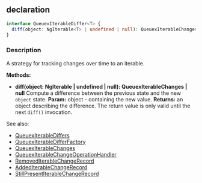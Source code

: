 ## declaration
```ts
interface QueuexIterableDiffer<T> {
  diff(object: NgIterable<T> | undefined | null): QueuexIterableChanges<T> | null;
}
```
### Description
A strategy for tracking changes over time to an iterable.

**Methods:**
  - **diff(object: NgIterable<T> | undefined | null): QueuexIterableChanges<T> | null** Compute a difference between the previous state and the new `object` state.
  **Param:** object - containing the new value. **Returns:** an object describing the difference. The return value is only valid until the next `diff()` invocation.

See also:
  - [QueuexIterableDiffers](./queuex_iterable_differs.md)
  - [QueuexIterableDifferFactory](./queuex_iterable_differ_factory.md)
  - [QueuexIterableChanges](./queuex_iterable_changes.md)
  - [QueuexIterableChangeOperationHandler](./queuex_iterable_change_operation_handler.md)
  - [RemovedIterableChangeRecord](./removed_iterable_change_record.md)
  - [AddedIterableChangeRecord](./addend_iterable_change_record.md)
  - [StillPresentIterableChangeRecord](./still_present_iterable_change_record.md)
